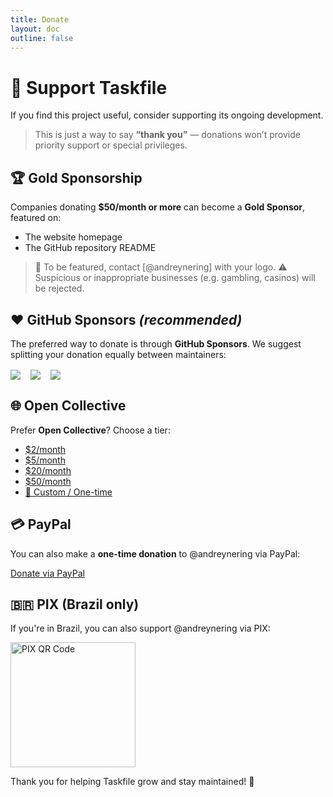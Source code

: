 ```yaml
---
title: Donate
layout: doc
outline: false
---
```


# :pray: Support Taskfile

If you find this project useful, consider supporting its ongoing development.

> This is just a way to say **“thank you”** — donations won’t provide priority
> support or special privileges.

## :trophy: Gold Sponsorship

Companies donating **$50/month or more** can become a **Gold Sponsor**, featured
on:

- The website homepage
- The GitHub repository README

> 💬 To be featured, contact [@andreynering] with your logo. ⚠️ Suspicious or
> inappropriate businesses (e.g. gambling, casinos) will be rejected.

## :heart: GitHub Sponsors _(recommended)_

The preferred way to donate is through **GitHub Sponsors**. We suggest splitting
your donation equally between maintainers:

<div style="display: flex; gap: 1rem; flex-wrap: wrap; margin: 1rem 0;">
  <a href="https://github.com/sponsors/andreynering" target="_blank">
    <img src="https://img.shields.io/badge/@andreynering-30363d?logo=github&logoColor=white&style=for-the-badge" />
  </a>
  <a href="https://github.com/sponsors/pd93" target="_blank">
    <img src="https://img.shields.io/badge/@pd93-30363d?logo=github&logoColor=white&style=for-the-badge" />
  </a>
  <a href="https://github.com/sponsors/vmaerten" target="_blank">
    <img src="https://img.shields.io/badge/@vmaerten-30363d?logo=github&logoColor=white&style=for-the-badge" />
  </a>
</div>

## :globe_with_meridians: Open Collective

Prefer **Open Collective**? Choose a tier:

- [$2/month](https://opencollective.com/task/contribute/backer-4034/checkout)
- [$5/month](https://opencollective.com/task/contribute/supporter-8404/checkout)
- [$20/month](https://opencollective.com/task/contribute/sponsor-4035/checkout)
- [$50/month](https://opencollective.com/task/contribute/sponsor-28775/checkout)
- [🎯 Custom / One-time](https://opencollective.com/task/donate)

## :credit_card: PayPal

You can also make a **one-time donation** to @andreynering via PayPal:

[Donate via PayPal](https://www.paypal.com/cgi-bin/webscr?cmd=_donations&business=GSVDU63RKG45A&currency_code=USD&source=url)

## :brazil: PIX (Brazil only)

If you're in Brazil, you can also support @andreynering via PIX:

<img src="/img/pix.png" width="200" height="200" alt="PIX QR Code" />

Thank you for helping Taskfile grow and stay maintained! 💚
